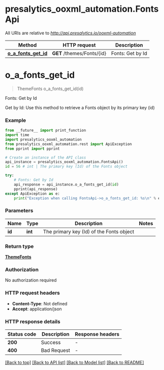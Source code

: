 # presalytics_ooxml_automation.FontsApi

All URIs are relative to *http://api.presalytics.io/ooxml-automation*

Method | HTTP request | Description
------------- | ------------- | -------------
[**o_a_fonts_get_id**](FontsApi.md#o_a_fonts_get_id) | **GET** /themes/Fonts/{id} | Fonts: Get by Id


# **o_a_fonts_get_id**
> ThemeFonts o_a_fonts_get_id(id)

Fonts: Get by Id

Get by Id: Use this method to retrieve a Fonts object by its primary key (id)

### Example

```python
from __future__ import print_function
import time
import presalytics_ooxml_automation
from presalytics_ooxml_automation.rest import ApiException
from pprint import pprint

# Create an instance of the API class
api_instance = presalytics_ooxml_automation.FontsApi()
id = 56 # int | The primary key (Id) of the Fonts object

try:
    # Fonts: Get by Id
    api_response = api_instance.o_a_fonts_get_id(id)
    pprint(api_response)
except ApiException as e:
    print("Exception when calling FontsApi->o_a_fonts_get_id: %s\n" % e)
```

### Parameters

Name | Type | Description  | Notes
------------- | ------------- | ------------- | -------------
 **id** | **int**| The primary key (Id) of the Fonts object | 

### Return type

[**ThemeFonts**](ThemeFonts.md)

### Authorization

No authorization required

### HTTP request headers

 - **Content-Type**: Not defined
 - **Accept**: application/json

### HTTP response details
| Status code | Description | Response headers |
|-------------|-------------|------------------|
**200** | Success |  -  |
**400** | Bad Request |  -  |

[[Back to top]](#) [[Back to API list]](../README.md#documentation-for-api-endpoints) [[Back to Model list]](../README.md#documentation-for-models) [[Back to README]](../README.md)

